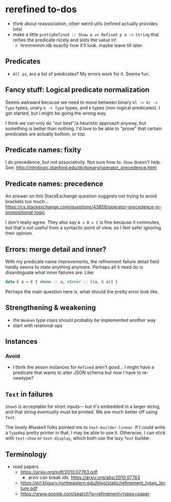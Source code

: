# rerefined to-dos
* think about reassociation, other weird utils (refined actually provides lots)
* make a little `prettyRefined :: Show a => Refined p a -> String` that reifies
  the predicate nicely and slots the value in!
  * hrmmmmm idk exactly how it'll look. maybe leave till later.

## Predicates
* `All ps`, `And` a list of predicates? My errors work for it. Seems fun.

## Fancy stuff: Logical predicate normalization
Seems awkward because we need to move between binary `kl -> kr -> Type` types,
unary `k -> Type` types, and `k` types (non-logical predicates). I got started,
but I might be going the wrong way.

I think we can only do "our best"/a heuristic approach anyway, but something is
better than nothing. I'd love to be able to "prove" that certain predicates are
actually bottom, or top.

## Predicate names: fixity
I do precedence, but not associativity. Not sure how to. `Show` doesn't help.
See: http://intrologic.stanford.edu/dictionary/operator_precedence.html

## Predicate names: precedence
An answer on this StackExchange question suggests not trying to avoid brackets
too much...
https://cs.stackexchange.com/questions/43856/operator-precedence-in-propositional-logic

I don't really agree. They also say `A v B v C` is fine because it commutes, but
that's not useful from a syntactic point of view, so I feel safer ignoring their
opinion.

## Errors: merge detail and inner?
With my predicate name improvements, the refinement failure detail field hardly
seems to state anything anymore. Perhaps all it need do is disambiguate what
inner failures are. Like:

```haskell
data E a = E { eName :: a, eInner :: [(a, E a)] }
```

Perhaps the main question here is, what should the pretty error look like.

## Strengthening & weakening
* the `Weaken` type class should probably be implemented another way
* start with relational ops

## Instances
### Avoid
* I think the aeson instances for `Refined` aren't good... I might have a
  predicate that wants to alter JSON schema but now I have to re-newtype?

## `Text` in failures
`ShowS` is acceptable for short inputs-- but it's embedded in a larger string,
and that string eventually must be printed. We are much better off using `Text`.

The lovely #haskell folks pointed me to `text-builder-linear`. If I could write
a `TypeRep` pretty printer in that, I may be able to use it. Otherwise, I can
stick with `text-show` or `text-display`, which both use the lazy `Text`
builder.

## Terminology
* read papers
  * https://arxiv.org/pdf/2010.07763.pdf
    * arxiv can break idk. https://arxiv.org/abs/2010.07763
  * https://prl.khoury.northeastern.edu/blog/static/refinement_types_lecture.pdf
  * https://www.google.com/search?q=refinement+types+paper
